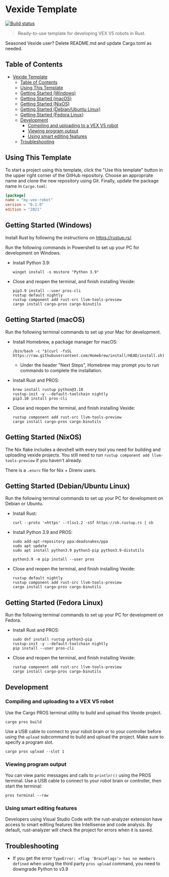 # Vexide Template

[![Build status](https://github.com/vexide/vexide-template/actions/workflows/build.yml/badge.svg)](https://github.com/vexide/vexide-template/actions/workflows/build.yml)

> Ready-to-use template for developing VEX V5 robots in Rust.

Seasoned Vexide user? Delete README.md and update Cargo.toml as needed.

## Table of Contents

- [Vexide Template](#vexide-template)
  - [Table of Contents](#table-of-contents)
  - [Using This Template](#using-this-template)
  - [Getting Started (Windows)](#getting-started-windows)
  - [Getting Started (macOS)](#getting-started-macos)
  - [Getting Started (NixOS)](#getting-started-nixos)
  - [Getting Started (Debian/Ubuntu Linux)](#getting-started-debianubuntu-linux)
  - [Getting Started (Fedora Linux)](#getting-started-fedora-linux)
  - [Development](#development)
    - [Compiling and uploading to a VEX V5 robot](#compiling-and-uploading-to-a-vex-v5-robot)
    - [Viewing program output](#viewing-program-output)
    - [Using smart editing features](#using-smart-editing-features)
  - [Troubleshooting](#troubleshooting)

## Using This Template

To start a project using this template, click the "Use this template" button in the upper right corner of the GitHub repository. Choose an appropriate name and clone the new repository using Git. Finally, update the package name in `Cargo.toml`:

```toml
[package]
name = "my-vex-robot"
version = "0.1.0"
edition = "2021"
```

## Getting Started (Windows)

Install Rust by following the instructions on <https://rustup.rs/>.

Run the following commands in Powershell to set up your PC for development on Windows.

- Install Python 3.9:

  ```pwsh
  winget install -s msstore "Python 3.9"
  ```

- Close and reopen the terminal, and finish installing Vexide:

  ```console
  pip3.9 install --user pros-cli
  rustup default nightly
  rustup component add rust-src llvm-tools-preview
  cargo install cargo-pros cargo-binutils
  ```

## Getting Started (macOS)

Run the following terminal commands to set up your Mac for development.

- Install Homebrew, a package manager for macOS:

  ```console
  /bin/bash -c "$(curl -fsSL https://raw.githubusercontent.com/Homebrew/install/HEAD/install.sh)"
  ```

  - Under the header "Next Steps", Homebrew may prompt you to run commands to complete the installation.

- Install Rust and PROS:

  ```console
  brew install rustup python@3.10
  rustup-init -y --default-toolchain nightly
  pip3.10 install pros-cli
  ```

- Close and reopen the terminal, and finish installing Vexide:

  ```console
  rustup component add rust-src llvm-tools-preview
  cargo install cargo-pros cargo-binutils
  ```

## Getting Started (NixOS)

The Nix flake includes a devshell with every tool you need for building and uploading vexide projects.
You still need to run ``rustup component add llvm-tools-preview`` if you haven't already.

There is a `.envrc` file for Nix + Direnv users.

## Getting Started (Debian/Ubuntu Linux)

Run the following terminal commands to set up your PC for development on Debian or Ubuntu.

- Install Rust:

  ```console
  curl --proto '=https' --tlsv1.2 -sSf https://sh.rustup.rs | sh
  ```

- Install Python 3.9 and PROS:

  ```console
  sudo add-apt-repository ppa:deadsnakes/ppa
  sudo apt update
  sudo apt install python3.9 python3-pip python3.9-distutils

  python3.9 -m pip install --user pros
  ```

- Close and reopen the terminal, and finish installing Vexide:

  ```console
  rustup default nightly
  rustup component add rust-src llvm-tools-preview
  cargo install cargo-pros cargo-binutils
  ```

## Getting Started (Fedora Linux)

Run the following terminal commands to set up your PC for development on Fedora.

- Install Rust and PROS:

  ```console
  sudo dnf install rustup python3-pip
  rustup-init -y --default-toolchain nightly
  pip install --user pros-cli
  ```

- Close and reopen the terminal, and finish installing Vexide:

  ```console
  rustup component add rust-src llvm-tools-preview
  cargo install cargo-pros cargo-binutils
  ```

## Development

### Compiling and uploading to a VEX V5 robot

Use the Cargo PROS terminal utility to build and upload this Vexide project.

```console
cargo pros build
```

Use a USB cable to connect to your robot brain or to your controller before using the `upload` subcommand to build and upload the project. Make sure to specify a program slot.

```console
cargo pros upload --slot 1
```

### Viewing program output

You can view panic messages and calls to `println!()` using the PROS terminal.
Use a USB cable to connect to your robot brain or controller, then start the terminal:

```console
pros terminal --raw
```

### Using smart editing features

Developers using Visual Studio Code with the rust-analyzer extension have access to smart editing features like Intellisense and code analysis. By default, rust-analyzer will check the project for errors when it is saved.

## Troubleshooting

- If you get the error `TypeError: <flag 'BrainFlags'> has no members defined` when using the third party `pros upload` command, you need to downgrade Python to v3.9
